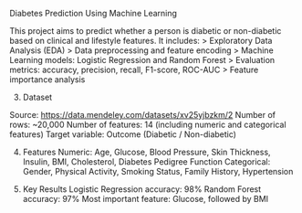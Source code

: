 Diabetes Prediction Using Machine Learning

This project aims to predict whether a person is diabetic or non-diabetic based on clinical and lifestyle features. It includes:
    > Exploratory Data Analysis (EDA)
    > Data preprocessing and feature encoding
    > Machine Learning models: Logistic Regression and Random Forest
    > Evaluation metrics: accuracy, precision, recall, F1-score, ROC-AUC
    > Feature importance analysis

3. Dataset

Source: https://data.mendeley.com/datasets/xv25yjbzkm/2
Number of rows: ~20,000
Number of features: 14 (including numeric and categorical features)
Target variable: Outcome (Diabetic / Non-diabetic)

4. Features
Numeric: Age, Glucose, Blood Pressure, Skin Thickness, Insulin, BMI, Cholesterol, Diabetes Pedigree Function
Categorical: Gender, Physical Activity, Smoking Status, Family History, Hypertension

5. Key Results
Logistic Regression accuracy: 98%
Random Forest accuracy: 97%
Most important feature: Glucose, followed by BMI
